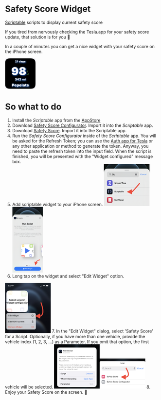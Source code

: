 
# Safety Score Widget
[Scriptable](https://scriptable.app) scripts to display current safety score

If you tired from nervously checking the Tesla.app for your safety score update, that solution is for you 🙂

In a couple of minutes you can get a nice widget with your safety score on the iPhone screen.

<img src="https://github.com/pbeast/SafetyScoreWidget/blob/main/images/widget.jpeg" width=100/>

# So what to do
1. Install the *Scriptable* app from the [AppStore](https://apps.apple.com/us/app/scriptable/id1405459188?uo=4)
2. Download [Safety Score Configurator](https://raw.githubusercontent.com/pbeast/SafetyScoreWidget/blob/main/Safety%20Score%20Configurator.scriptable). Import it into the *Scriptable* app.
3. Download [Safety Score](https://raw.githubusercontent.com//pbeast/SafetyScoreWidget/blob/main/Safety%20Score.scriptable). Import it into the Scriptable app.
4. Run the *Safety Score Configurator* inside of the *Scriptable* app. You will be asked for the Refresh Token; you can use the [Auth app for Tesla](https://apps.apple.com/us/app/auth-app-for-tesla/id1552058613) or any other application or method to generate the token. Anyway, you need to paste the refresh token into the input field. When the script is finished, you will be presented with the "Widget configured" message box.
5. Add scriptable widget to your iPhone screen.
<img src="https://github.com/pbeast/SafetyScoreWidget/blob/main/images/add_widget_1.jpeg" width=150 /><img src="https://github.com/pbeast/SafetyScoreWidget/blob/main/images/add_widget_2.jpeg" width=100 />
6. Long tap on the widget and select "Edit Widget" option. 
<img src="https://github.com/pbeast/SafetyScoreWidget/blob/main/images/widget_menu.jpeg" width=150 />
7. In the "Edit Widget" dialog, select 'Safety Score' for a Script. Optionally, if you have more than one vehicle, provide the vehicle index (1, 2, 3, ...) as a Parameter. If you omit that option, the first vehicle will be selected.
<img src="https://github.com/pbeast/SafetyScoreWidget/blob/main/images/edit_widget.jpeg" width=150 /><img src="https://github.com/pbeast/SafetyScoreWidget/blob/main/images/safety_score_select.jpeg" width=150 />
8. Enjoy your Safety Score on the screen. 🎉
